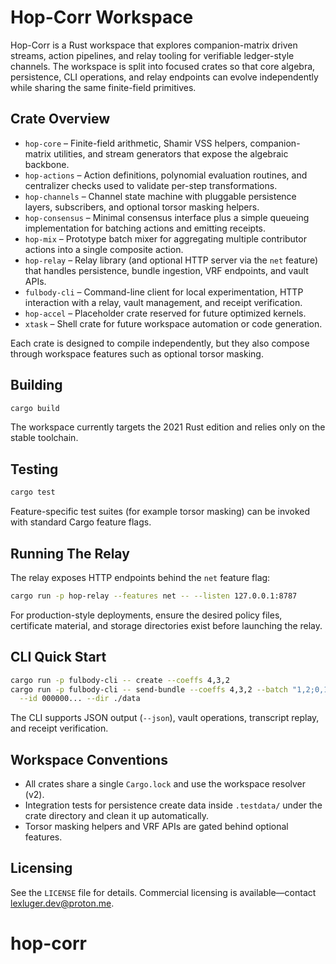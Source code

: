 # Hop-Corr Workspace

Hop-Corr is a Rust workspace that explores companion-matrix driven streams,
action pipelines, and relay tooling for verifiable ledger-style channels. The
workspace is split into focused crates so that core algebra, persistence, CLI
operations, and relay endpoints can evolve independently while sharing the same
finite-field primitives.

## Crate Overview

- `hop-core` – Finite-field arithmetic, Shamir VSS helpers, companion-matrix
  utilities, and stream generators that expose the algebraic backbone.
- `hop-actions` – Action definitions, polynomial evaluation routines, and
  centralizer checks used to validate per-step transformations.
- `hop-channels` – Channel state machine with pluggable persistence layers,
  subscribers, and optional torsor masking helpers.
- `hop-consensus` – Minimal consensus interface plus a simple queueing
  implementation for batching actions and emitting receipts.
- `hop-mix` – Prototype batch mixer for aggregating multiple contributor
  actions into a single composite action.
- `hop-relay` – Relay library (and optional HTTP server via the `net` feature)
  that handles persistence, bundle ingestion, VRF endpoints, and vault APIs.
- `fulbody-cli` – Command-line client for local experimentation, HTTP interaction
  with a relay, vault management, and receipt verification.
- `hop-accel` – Placeholder crate reserved for future optimized kernels.
- `xtask` – Shell crate for future workspace automation or code generation.

Each crate is designed to compile independently, but they also compose through
workspace features such as optional torsor masking.

## Building

```bash
cargo build
```

The workspace currently targets the 2021 Rust edition and relies only on the
stable toolchain.

## Testing

```bash
cargo test
```

Feature-specific test suites (for example torsor masking) can be invoked with
standard Cargo feature flags.

## Running The Relay

The relay exposes HTTP endpoints behind the `net` feature flag:

```bash
cargo run -p hop-relay --features net -- --listen 127.0.0.1:8787
```

For production-style deployments, ensure the desired policy files, certificate
material, and storage directories exist before launching the relay.

## CLI Quick Start

```bash
cargo run -p fulbody-cli -- create --coeffs 4,3,2
cargo run -p fulbody-cli -- send-bundle --coeffs 4,3,2 --batch "1,2;0,1" \
  --id 000000... --dir ./data
```

The CLI supports JSON output (`--json`), vault operations, transcript replay,
and receipt verification.

## Workspace Conventions

- All crates share a single `Cargo.lock` and use the workspace resolver (v2).
- Integration tests for persistence create data inside `.testdata/` under the
  crate directory and clean it up automatically.
- Torsor masking helpers and VRF APIs are gated behind optional features.

## Licensing

See the `LICENSE` file for details. Commercial licensing is available—contact
lexluger.dev@proton.me.
# hop-corr
